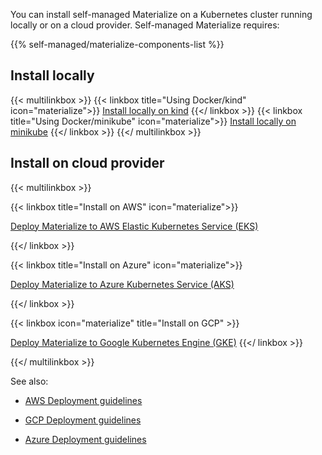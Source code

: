 You can install self-managed Materialize on a Kubernetes cluster running locally
or on a cloud provider. Self-managed Materialize requires:

{{% self-managed/materialize-components-list %}}

## Install locally

{{< multilinkbox >}}
{{< linkbox title="Using Docker/kind" icon="materialize">}}
[Install locally on kind](/installation/install-on-local-kind/)
{{</ linkbox >}}
{{< linkbox  title="Using Docker/minikube" icon="materialize">}}
[Install locally on minikube](/installation/install-on-local-minikube/)
{{</ linkbox >}}
{{</ multilinkbox >}}

## Install on cloud provider

{{< multilinkbox >}}

{{< linkbox title="Install on AWS" icon="materialize">}}

[Deploy Materialize to AWS Elastic Kubernetes Service (EKS)](/installation/install-on-aws/)

{{</ linkbox >}}

{{< linkbox title="Install on Azure" icon="materialize">}}

[Deploy Materialize to Azure Kubernetes Service (AKS)](/installation/install-on-azure/)

{{</ linkbox >}}

{{< linkbox icon="materialize" title="Install on GCP" >}}

[Deploy Materialize to Google Kubernetes Engine (GKE)](/installation/install-on-gcp/)
{{</ linkbox >}}

{{</ multilinkbox >}}

See also:

- [AWS Deployment
  guidelines](/installation/install-on-aws/appendix-deployment-guidelines/#recommended-instance-types)

- [GCP Deployment
  guidelines](/installation/install-on-gcp/appendix-deployment-guidelines/#recommended-instance-types)

- [Azure Deployment
  guidelines](/installation/install-on-azure/appendix-deployment-guidelines/#recommended-instance-types)
